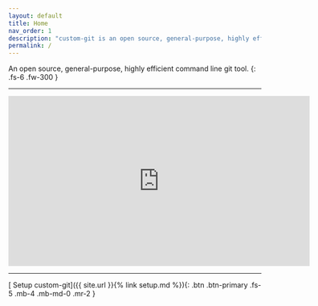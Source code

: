 ```yaml
---
layout: default
title: Home
nav_order: 1
description: "custom-git is an open source, general-purpose, highly efficient command line git tool."
permalink: /
---
```


An open source, general-purpose, highly efficient command line git tool.
{: .fs-6 .fw-300 }

---

<iframe width="600" height="337.5" src="https://www.youtube.com/embed/StaPAVXnAm0?start=166&end=186&controls=0&modestbranding=1&disablekb=1&autohide=1&rel=0&fs=1&iv_load_policy=3&widget_referrer=https://custom-git.io" title="gadd demo" frameborder="0" allow="clipboard-write; encrypted-media; gyroscope; picture-in-picture" allowfullscreen></iframe>

---

<!-- [Setup custom-git]({{ site.baseurl }}{% link setup.md %}){: .btn .btn-primary .fs-5 .mb-4 .mb-md-0 .mr-2 } -->
[<i class="fas fa-cog fa-x"></i> Setup custom-git]({{ site.url }}{% link setup.md %}){: .btn .btn-primary .fs-5 .mb-4 .mb-md-0 .mr-2 }
<div class="g-ytsubscribe" data-channelid="UC_pNb_w0nc_mnfBOUtCmhQQ" data-layout="full" data-count="default"></div>
